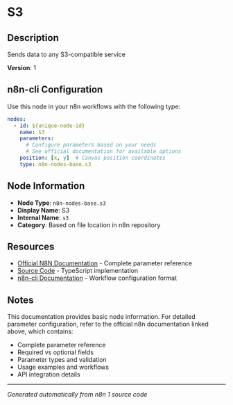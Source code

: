 # S3

## Description

Sends data to any S3-compatible service

**Version**: 1

## n8n-cli Configuration

Use this node in your n8n workflows with the following type:

```yaml
nodes:
  - id: ${unique-node-id}
    name: S3
    parameters:
      # Configure parameters based on your needs
      # See official documentation for available options
    position: [x, y]  # Canvas position coordinates
    type: n8n-nodes-base.s3
```

## Node Information

- **Node Type**: `n8n-nodes-base.s3`
- **Display Name**: S3
- **Internal Name**: `s3`
- **Category**: Based on file location in n8n repository

## Resources

- [Official N8N Documentation](https://docs.n8n.io/integrations/builtin/app-nodes/n8n-nodes-base.s3/) - Complete parameter reference
- [Source Code](https://github.com/n8n-io/n8n/blob/master/packages/nodes-base/nodes/S3/S3.node.ts) - TypeScript implementation
- [n8n-cli Documentation](https://github.com/edenreich/n8n-cli) - Workflow configuration format

## Notes

This documentation provides basic node information. For detailed parameter configuration, 
refer to the official n8n documentation linked above, which contains:

- Complete parameter reference
- Required vs optional fields
- Parameter types and validation
- Usage examples and workflows
- API integration details

---
*Generated automatically from n8n 1 source code*
